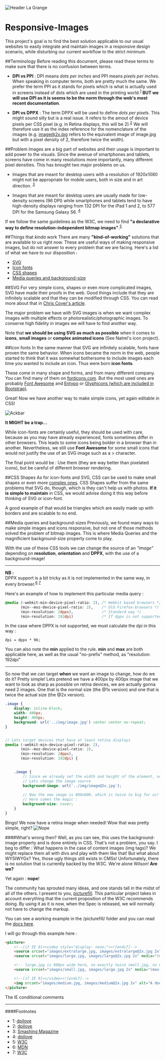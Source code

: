 ![Header La Grange](http://clients.la-grange.ca/grange/grange_header.jpg "Header La Grange")
# Responsive-Images
This project's goal is to find the best solution applicable to our usual websites
to easily integrate and maintain images in a responsive design scenario, while 
disturbing our current workflow to the strict minimum.

##Terminology
Before reading this document, please read these terms to make sure that there 
is no confusion between terms.

* __DPI vs PPI__ : DPI means *dots per inches* and PPI means *pixels per inches*. 
When speaking in computer terms, both are pretty much the same. We prefer the term 
PPI as it stands for pixels which is what is actually used in screens instead of dots 
which are used in the printing world.<sup>[1](#dpilove-faq)</sup> **BUT we will use 
DPI as it is seems to be the norm through the web's most recent documentation**.

* __DPI vs DPPX__ : The term DPPX will be used to define *dots per pixels*. This might 
sound silly but is a real issue. It refers to the amout of device pixels per CSS pixel (e.g. 
in Retina displays, this will be 2).<sup>[2](#dpilove-faq)</sup> 
We will therefore use it as the index reference for the nomenclature of the images 
(e.g. image@2x.jpg refers to the equivalent image of image.jpg but with a pixel density of 2, 
therefore twice the width).


##Problem
Images are a big part of websites and their usage is important to add power 
to the visuals. Since the avenue of smartphones and tablets, screens have come 
in many resolutions more importantly, many different pixel densities. This has brought
two major problems on us.

* Images that are meant for desktop users with a resolution of 1920x1080 might not be
appropriate for mobile users, both in size and in art direction. <sup>[3](#sm-artdirection)</sup>

* Images that are meant for desktop users are usually made for low-density screens (96 DPI) 
while smartphones and tablets tend to have high-density displays ranging from 132 DPI for the 
iPad 1 and 2, to 577 DPI for the Samsung Galaxy S6. <sup>[4](#dpilove-devices)</sup>

If we follow the same guidelines as the W3C, we need to find **"a declarative way to define 
resolution-independent bitmap images"**.<sup>[5](#w3c-respimg)</sup>


##Things that *kinda* work
There are many **"kind-of-working"** solutions that are available to us right now. These are 
useful ways of making responsive images, but do not answer to every problem that we are facing. Here's a 
list of what we have to our disposition : 

* [SVG](#svg)
* [Icon fonts](#icon-fonts)
* [CSS shapes](#css-shapes)
* [Media queries and background-size](#media-queries-and-background-size)


##SVG
For very simple icons, shapes or even more complicated images, SVG have made their proofs in 
the web. Good things include that they are infinitely scalable and that they can be modified 
through CSS. You can read more about that in [Chris Coyer's article](https://css-tricks.com/using-svg/).

The major problem we have with SVG images is when we want complex images with multiple effects or 
photorealistic/photographic images. To conserve high fidelity in images we will have to find another way.

Note that **we should be using SVG as much as possible** when it comes to **icons**, **small images** or
**complex animated icons** (See Natrel's icon project).


##Icon fonts
In the same manner that SVG are infinitely scalable, fonts have proven the same behavior. When icons 
became the norm in the web, people started to think that it was somewhat bothersome to include images 
each time you wanted to include an icon. Thus were born **icon fonts**.

These come in many shape and forms, and from many different company. You can find many of them on
[fonticons.com](https://fonticons.com/fonts). But the most used ones are probably [Font Awesome](http://fortawesome.github.io/Font-Awesome/) 
and [Entypo](http://bistro.convergencecms.co/entypo) or [Glyphicons (which are included in Bootstrap)](http://getbootstrap.com/2.3.2/base-css.html#icons).

Great! Now we have another way to make simple icons, yet again editable in CSS! 

![Ackbar](http://image-cdn.zap2it.com/images/admiral-ackbar-ole-miss-bigger.jpg)

**It MIGHT be a trap...**

While icon-fonts are certainly useful, they should be used with care, because as you may have 
already experienced, fonts sometimes differ in other browsers. This leads to some icons being 
bolder in a browser than in another. Nevertheless, we still use **Font Awesome** for some small 
icons that would not justify the use of an SVG image such as a > character.

The final point would be : Use them (they are way better than pixelated icons), but be careful of 
different browser rendering.


##CSS Shapes
As for icon-fonts and SVG, CSS can be used to make small shapes or even more 
[complex ones](https://pattle.github.io/simpsons-in-css/). CSS Shapes suffer from the same problems 
that SVG do, though, which is they can't help us with photos. **If it is simple to maintain** in CSS, 
we would advise doing it this way before thinking of SVG or icon-font.

A good example of that would be triangles which are easily made up with borders and are scalable to no 
end.


##Media queries and background-sizes
Previously, we found many ways to make simple images and icons responsive, but not one of those 
methods solved the problem of bitmap images. This is where Media Queries and the magnificient 
background-size property come to play.

With the use of these CSS tools we can change the source of an *"image"* depending on **resolution**, 
**orientation** and **DPPX**, with the use of a background-image!

***
__NB :__  
DPPX support is a bit tricky as it is not implemented in the same way, in every browser.<sup>[6](#mdn-media)</sup> <sup>[7](#w3c-dppx)</sup>

Here's an example of how to implement this particular media query :

````scss
@media (-webkit-min-device-pixel-ratio: 2), /* Webkit based browsers */
       (min--moz-device-pixel-ratio: 2),    /* Old Firefox-browsers */
       (min-resolution: 2dppx),             /* Standard way */
       (min-resolution: 192dpi)             /* If dppx is not supported, revert to dpi */

````

In the case where DPPX is not supported, we must calculate the dpi in this way :

````
dpi = dppx * 96;
````
You can also note the **min** applied to the rule. **min** and **max** are both applicable here, as well as
the usual "no-prefix" method, as "resolution: 192dpi"

***

So now that we can target **when** we want an image to change, how do we do it? Pretty simple!
Lets pretend we have a 400px by 400px image that we want to look as sharp as possible on retina devices, 
we are actually gonna need 2 images. One that is the normal size (the @1x version) and one that is 
twice the actual size (the @2x version).

``````scss
.image {
	display: inline-block;
	width: 400px;
	height: 400px;
	background: url('../img/image.jpg') center center no-repeat;
}


// Lets target devices that have at least retina displays 
@media (-webkit-min-device-pixel-ratio: 2),
       (min--moz-device-pixel-ratio: 2),
       (min-resolution: 2dppx),
       (min-resolution: 192dpi) {

	
	.image {
		// Since we already set the width and height of the element, no need to repeat them here
		// Lets change the image source 
		background-image: url('../img/image@2x.jpg');
		
		// Now the new image is 800x800, which is twice to big for us!
		// Here comes the magic :
		background-size: cover;
	}
}
``````

Bingo! We now have a retina image when needed! Wow that was pretty simple, right?
![Nope](http://vignette2.wikia.nocookie.net/drhousesynchtube/images/5/5f/NOPE..jpg/revision/latest?cb=20120629172405)

####What's wrong then?
Well, as you can see, this uses the background-image property and is done entirely in CSS. That's not a problem, you say. 
I beg to differ : What happens in the case of content images (img tags)? We might replace them all with divs and play with them like 
that! But what about WYSIWYGs? Yes, those ugly things still exists in CMSs! Unfortunately, there is no solution that is 
currently backed by the W3C. We're alone Wilson! **Are we?**

Yet again : **nope**!

The community has sprouted many ideas, and one stands tall in the midst of all of the others. I present to you, 
[picturefill](https://github.com/scottjehl/picturefill). This particular project takes in account everything that 
the current proposition of the W3C recommends doing. By using it as it is now, when the Spec is released, we will 
normally not have to change the markup.

You can see a working example in the /picturefill/ folder and you can read the [docs here](http://scottjehl.github.io/picturefill/).

I will go through this example here :

`````html
<picture>
	<!--[if IE 9]><video style="display: none;"><![endif]-->
	<source srcset="images/extralarge.jpg, images/extralarge@2x.jpg 2x" media="(min-width: 1000px)">
	<source srcset="images/large.jpg, images/large@2x.jpg 2x" media="(min-width: 800px)">

	<!-- large.jpg is 800px wide here, so exactly twice small.jpg, no need for small@2x.jpg -->
	<source srcset="images/small.jpg, images/large.jpg 2x" media="(max-width: 400px)">

	<!--[if IE 9]></video><![endif]-->
	<img srcset="images/medium.jpg, images/medium@2x.jpg 2x" alt="A door">
</picture>
``````

The IE conditional comments

***
####Footnotes
* <a id="dpilove-faq">1</a>: [dpilove](http://dpi.lv/#faq)
* <a id="dpilove-faq">2</a>: [dpilove](http://dpi.lv/#faq)
* <a id="sm-artdirection">3</a>: [Smashing Magazine](http://www.smashingmagazine.com/2013/07/08/choosing-a-responsive-image-solution/#cad-middle)
* <a id="dpilove-devices">4</a>: [dpilove](http://dpi.lv/#devices)
* <a id="w3c-respimg">5</a>: [W3C](http://www.w3.org/community/respimg/wiki/Main_Page)
* <a id="mdn-media">6</a>: [MDN](https://developer.mozilla.org/fr/docs/Web/CSS/Media_queries#-moz-device-pixel-ratio)
* <a id="w3c-dppx">7</a>: [W3C](http://www.w3.org/blog/CSS/2012/06/14/unprefix-webkit-device-pixel-ratio/)